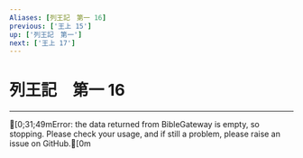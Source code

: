 ```yaml
---
Aliases: [列王記　第一 16]
previous: ['王上 15']
up: ['列王記　第一']
next: ['王上 17']
---
```

# 列王記　第一 16

***
[0;31;49mError: the data returned from BibleGateway is empty, so stopping. Please check your usage, and if still a problem, please raise an issue on GitHub.[0m
